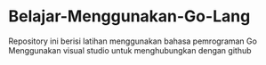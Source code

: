 # Belajar-Menggunakan-Go-Lang
Repository ini berisi latihan menggunakan bahasa pemrograman Go
Menggunakan visual studio untuk menghubungkan dengan github
